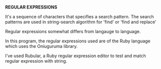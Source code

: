 **REGULAR EXPRESSIONS**

It's a sequence of characters that specifies a search pattern.
The search patterns are used in string-search algorithm for 'find' or 'find and replace'

Regular expressions somewhat differs from langauge to language.

In this program, the regular expressions used are of the Ruby language which uses the Oniuguruma library.

I've used Rubular, a Ruby regular expression editor to test and match regular expression with string.

